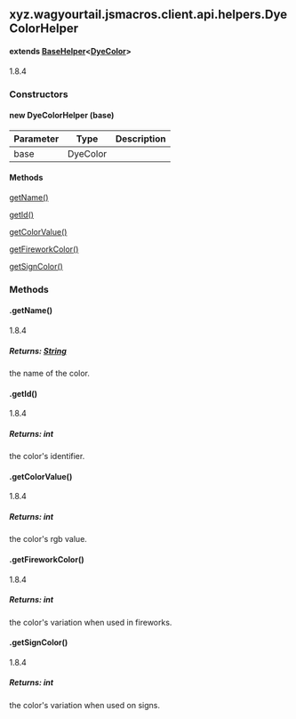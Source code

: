 

xyz.wagyourtail.jsmacros.client.api.helpers.DyeColorHelper
----------------------------------------------------------

#### extends [BaseHelper](1.9.2/xyz/wagyourtail/jsmacros/core/helpers/BaseHelper.html)<[DyeColor](https://wagyourtail.xyz/Projects/MinecraftMappingViewer/App?mapping=INTERMEDIARY,YARN&version=1.20.5&search=net/minecraft/util/DyeColor)>

1.8.4

### Constructors

#### new DyeColorHelper (base)

| Parameter | Type | Description |
|---|---|---|
| base | DyeColor |  |



#### Methods

[getName()](#getName-)


[getId()](#getId-)


[getColorValue()](#getColorValue-)


[getFireworkColor()](#getFireworkColor-)


[getSignColor()](#getSignColor-)



### Methods

#### .getName()

1.8.4


##### Returns: [String](https://docs.oracle.com/javase/8/docs/api/index.html?java/lang/String.html)

the name of the color.



#### .getId()

1.8.4


##### Returns: int

the color's identifier.



#### .getColorValue()

1.8.4


##### Returns: int

the color's rgb value.



#### .getFireworkColor()

1.8.4


##### Returns: int

the color's variation when used in fireworks.



#### .getSignColor()

1.8.4


##### Returns: int

the color's variation when used on signs.




